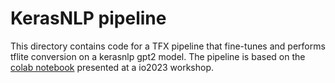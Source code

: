 # KerasNLP pipeline

This directory contains code for a TFX pipeline that fine-tunes and performs
tflite conversion on a kerasnlp gpt2 model. The pipeline is based on the
[colab notebook](https://colab.sandbox.google.com/github/tensorflow/codelabs/blob/main/KerasNLP/io2023_workshop.ipynb#scrollTo=cCIV_KasOkYA)
presented at a io2023 workshop.
